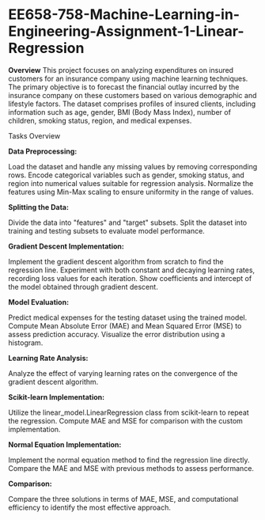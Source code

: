 # EE658-758-Machine-Learning-in-Engineering-Assignment-1-Linear-Regression

**Overview**
This project focuses on analyzing expenditures on insured customers for an insurance company using machine learning techniques. The primary objective is to forecast the financial outlay incurred by the insurance company on these customers based on various demographic and lifestyle factors. The dataset comprises profiles of insured clients, including information such as age, gender, BMI (Body Mass Index), number of children, smoking status, region, and medical expenses.

Tasks Overview

**Data Preprocessing:**

Load the dataset and handle any missing values by removing corresponding rows.
Encode categorical variables such as gender, smoking status, and region into numerical values suitable for regression analysis.
Normalize the features using Min-Max scaling to ensure uniformity in the range of values.

**Splitting the Data:**

Divide the data into "features" and "target" subsets.
Split the dataset into training and testing subsets to evaluate model performance.

**Gradient Descent Implementation:**

Implement the gradient descent algorithm from scratch to find the regression line.
Experiment with both constant and decaying learning rates, recording loss values for each iteration.
Show coefficients and intercept of the model obtained through gradient descent.

**Model Evaluation:**

Predict medical expenses for the testing dataset using the trained model.
Compute Mean Absolute Error (MAE) and Mean Squared Error (MSE) to assess prediction accuracy.
Visualize the error distribution using a histogram.

**Learning Rate Analysis:**

Analyze the effect of varying learning rates on the convergence of the gradient descent algorithm.

**Scikit-learn Implementation:**

Utilize the linear_model.LinearRegression class from scikit-learn to repeat the regression.
Compute MAE and MSE for comparison with the custom implementation.

**Normal Equation Implementation:**

Implement the normal equation method to find the regression line directly.
Compare the MAE and MSE with previous methods to assess performance.

**Comparison:**

Compare the three solutions in terms of MAE, MSE, and computational efficiency to identify the most effective approach.

